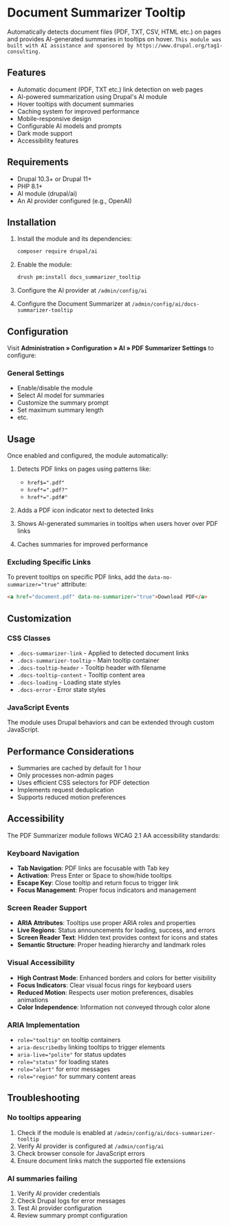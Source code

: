 # Document Summarizer Tooltip

Automatically detects document files (PDF, TXT, CSV, HTML etc.) on pages and provides AI-generated summaries in tooltips on hover.
`This module was built with AI assistance and sponsored by https://www.drupal.org/tag1-consulting.`

## Features

- Automatic document (PDF, TXT etc.) link detection on web pages
- AI-powered summarization using Drupal's AI module
- Hover tooltips with document summaries
- Caching system for improved performance
- Mobile-responsive design
- Configurable AI models and prompts
- Dark mode support
- Accessibility features

## Requirements

- Drupal 10.3+ or Drupal 11+
- PHP 8.1+
- AI module (drupal/ai)
- An AI provider configured (e.g., OpenAI)

## Installation

1. Install the module and its dependencies:
   ```bash
   composer require drupal/ai
   ```

2. Enable the module:
   ```bash
   drush pm:install docs_summarizer_tooltip
   ```

3. Configure the AI provider at `/admin/config/ai`

4. Configure the Document Summarizer at `/admin/config/ai/docs-summarizer-tooltip`

## Configuration

Visit **Administration » Configuration » AI » PDF Summarizer Settings** to configure:

### General Settings
- Enable/disable the module
- Select AI model for summaries
- Customize the summary prompt
- Set maximum summary length
- etc.

## Usage

Once enabled and configured, the module automatically:

1. Detects PDF links on pages using patterns like:
   - `href$=".pdf"`
   - `href*=".pdf?"`
   - `href*=".pdf#"`

2. Adds a PDF icon indicator next to detected links

3. Shows AI-generated summaries in tooltips when users hover over PDF links

4. Caches summaries for improved performance

### Excluding Specific Links

To prevent tooltips on specific PDF links, add the `data-no-summarizer="true"` attribute:

```html
<a href="document.pdf" data-no-summarizer="true">Download PDF</a>
```

## Customization

### CSS Classes
- `.docs-summarizer-link` - Applied to detected document links
- `.docs-summarizer-tooltip` - Main tooltip container
- `.docs-tooltip-header` - Tooltip header with filename
- `.docs-tooltip-content` - Tooltip content area
- `.docs-loading` - Loading state styles
- `.docs-error` - Error state styles

### JavaScript Events
The module uses Drupal behaviors and can be extended through custom JavaScript.

## Performance Considerations

- Summaries are cached by default for 1 hour
- Only processes non-admin pages
- Uses efficient CSS selectors for PDF detection
- Implements request deduplication
- Supports reduced motion preferences

## Accessibility

The PDF Summarizer module follows WCAG 2.1 AA accessibility standards:

### Keyboard Navigation
- **Tab Navigation**: PDF links are focusable with Tab key
- **Activation**: Press Enter or Space to show/hide tooltips
- **Escape Key**: Close tooltip and return focus to trigger link
- **Focus Management**: Proper focus indicators and management

### Screen Reader Support
- **ARIA Attributes**: Tooltips use proper ARIA roles and properties
- **Live Regions**: Status announcements for loading, success, and errors
- **Screen Reader Text**: Hidden text provides context for icons and states
- **Semantic Structure**: Proper heading hierarchy and landmark roles

### Visual Accessibility
- **High Contrast Mode**: Enhanced borders and colors for better visibility
- **Focus Indicators**: Clear visual focus rings for keyboard users
- **Reduced Motion**: Respects user motion preferences, disables animations
- **Color Independence**: Information not conveyed through color alone

### ARIA Implementation
- `role="tooltip"` on tooltip containers
- `aria-describedby` linking tooltips to trigger elements
- `aria-live="polite"` for status updates
- `role="status"` for loading states
- `role="alert"` for error messages
- `role="region"` for summary content areas

## Troubleshooting

### No tooltips appearing
1. Check if the module is enabled at `/admin/config/ai/docs-summarizer-tooltip`
2. Verify AI provider is configured at `/admin/config/ai`
3. Check browser console for JavaScript errors
4. Ensure document links match the supported file extensions

### AI summaries failing
1. Verify AI provider credentials
2. Check Drupal logs for error messages
3. Test AI provider configuration
4. Review summary prompt configuration
